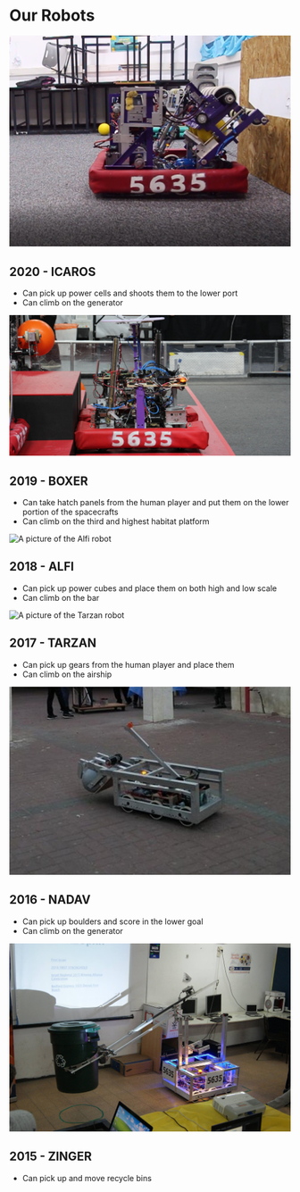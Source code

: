 # Our Robots

![A picture of the Icarus robot](./img/robots/2020.jpg)

## 2020 - ICAROS

- Can pick up power cells and shoots them to the lower port
- Can climb on the generator

![A picture of the Boxer robot](./img/robots/2019.jpg)

## 2019 - BOXER

- Can take hatch panels from the human player and put them on the lower portion of the spacecrafts
- Can climb on the third and highest habitat platform

![A picture of the Alfi robot](./img/robots/2018.jpg)

## 2018 - ALFI

- Can pick up power cubes and place them on both high and low scale
- Can climb on the bar

![A picture of the Tarzan robot](./img/robots/2017.jpg)

## 2017 - TARZAN

- Can pick up gears from the human player and place them
- Can climb on the airship

![A picture of the Nadav robot](./img/robots/2016.jpg)

## 2016 - NADAV

- Can pick up boulders and score in the lower goal
- Can climb on the generator

![A picture of the Zinger robot](./img/robots/2015.jpg)

## 2015 - ZINGER

- Can pick up and move recycle bins
